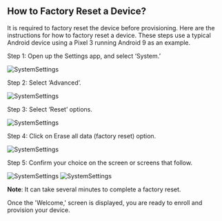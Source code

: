 
## How to Factory Reset a Device?

It is required to factory reset the device before provisioning. Here are the instructions for how to factory reset a device. These steps use a typical Android device using a Pixel 3 running Android 9 as an example.

Step 1: Open up the Settings app, and select ‘System.’

![SystemSettings](./images/reset/1-factory-reset.png)

  

Step 2: Select ‘Advanced’.

![SystemSettings](./images/reset/2-Advanced.png)

Step 3: Select ‘Reset’ options.

![SystemSettings](./images/factory_reset_reset.png)

Step 4: Click on Erase all data (factory reset) option.

![SystemSettings](./images/FactoryReset_EraseAll.png)

  

Step 5: Confirm your choice on the screen or screens that follow.

![SystemSettings](./images/factoryReset_Confirm1.png) ![SystemSettings](./images/FactoryResetConfirm2.png)

  

**Note**: It can take several minutes to complete a factory reset.

Once the 'Welcome,' screen is displayed, you are ready to enroll and provision your device.